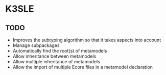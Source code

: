 K3SLE
=====

TODO
----

* Improves the subtyping algorithm so that it takes aspects into account
* Manage subpackages
* Automatically find the root(s) of metamodels
* Allow inheritance between metamodels 
* Allow multiple inheritance of metamodels
* Allow the import of multiple Ecore files in a metamodel declaration

